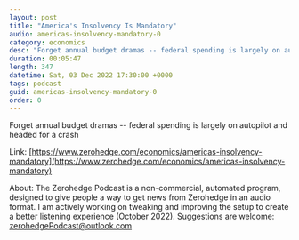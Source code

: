 ```yaml
---
layout: post
title: "America's Insolvency Is Mandatory"
audio: americas-insolvency-mandatory-0
category: economics
desc: "Forget annual budget dramas -- federal spending is largely on autopilot and headed for a crash"
duration: 00:05:47
length: 347
datetime: Sat, 03 Dec 2022 17:30:00 +0000
tags: podcast
guid: americas-insolvency-mandatory-0
order: 0
---
```

Forget annual budget dramas -- federal spending is largely on autopilot and headed for a crash

Link: [https://www.zerohedge.com/economics/americas-insolvency-mandatory](https://www.zerohedge.com/economics/americas-insolvency-mandatory)

About: The Zerohedge Podcast is a non-commercial, automated program, designed to give people a way to get news from Zerohedge in an audio format.  I am actively working on tweaking and improving the setup to create a better listening experience (October 2022).  Suggestions are welcome: [zerohedgePodcast@outlook.com](mailto:zerohedgePodcast@outlook.com)